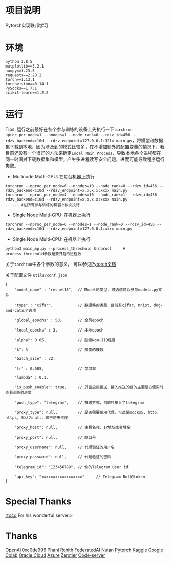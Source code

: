 # 项目说明
Pytorch实现联邦学习

# 环境
```
python 3.8.5
matplotlib==3.2.1
numpy==1.23.5
requests==2.28.2
torch==1.13.1
torchvision==0.14.1
PySocks==1.7.1
scikit-learn==1.2.2
```

# 运行
Tips: 运行之前最好在各个参与训练的设备上先执行一下`torchrun --nproc_per_node=1 --nnodes=1 --node_rank=0 --rdzv_id=456 --rdzv_backend=c10d --rdzv_endpoint=127.0.0.1:3214 main.py`，将模型和数据集下载到本地，因为涉及到的模式比较多，在不增加额外的配置变量的情况下，我目前还没有一个很好的方法来确定`Local Main Process`，导致本地各个进程都在同一时间对下载数据集和模型，产生多进程读写安全问题，进而可能导致程序运行失败。

* Multinode Multi-GPU:
在每台机器上执行
```
torchrun --nproc_per_node=6 --nnodes=10 --node_rank=0 --rdzv_id=456 --rdzv_backend=c10d --rdzv_endpoint=x.x.x.x:xxxx main.py
torchrun --nproc_per_node=4 --nnodes=10 --node_rank=1 --rdzv_id=456 --rdzv_backend=c10d --rdzv_endpoint=x.x.x.x:xxxx main.py
...... #在所有参与训练的机器上依次执行
```

* Single Node Multi-GPU:
在机器上执行
```
torchrun --nproc_per_node=6 --nnodes=1 --node_rank=0 --rdzv_id=456 --rdzv_backend=c10d --rdzv_endpoint=127.0.0.1:xxxx main.py
```

* Single Node Multi-CPU:
在机器上执行
```
python3 main_mp.py --process_threshold $(nproc)		# process_threshold参数是要开启的进程数
```

关于`torchrun`中各个参数的意义， 可以参见[Pytorch文档](https://pytorch.org/docs/stable/elastic/run.html#definitions)

关于配置文件 `utils/conf.json`
```
{
	"model_name" : "resnet18",  // Model的类型, 可选值可以参见models.py文件
    
	"type" : "cifar",           // 数据集的类型，目前有cifar, mnist, dog-and-cat三个选项
	
	"global_epochs" : 50,       // 全局epoch

	"local_epochs" : 3,         // 本地epoch

	"alpha": 0.05,				// 刻画Non-IID程度

	"k": 3						// 聚类的簇数
	
	"batch_size" : 32,
	
	"lr" : 0.005,               // 学习率
	
	"lambda" : 0.1,

	"is_push_enable": true,     // 其否启用推送，接入推送的目的主要是方便实时查看训练的进度

	"push_type": "telegram",    // 推送方式，目前只接入了telegram

	"proxy_type": null,         // 是否需要使用代理，可选值socks5, http, https, 默认为null，即不使用代理

	"proxy_host": null,         // 主机名称，IP地址或者域名

	"proxy_port": null,         // 端口号

	"proxy_username": null,     // 代理验证的用户名

	"proxy_password": null,     // 代理验证的密码

	"telegram_id": "123456789", // 你的Telegram User id

	"api_key": "xxxxxxx:xxxxxxxxxx"     // Telegram Bot的token
}
```

# Special Thanks
[rtx4d](https://github.com/rtx4d) For his wonderful server:>

# Thanks
[OpenAI](https://openai.com/)
[0xc0de996](https://github.com/0xc0de996/Federated_Learning)
[Phani Rohith](https://towardsdatascience.com/federated-learning-through-distance-based-clustering-5b09c3700b3c)
[FederatedAI](https://github.com/FederatedAI/Practicing-Federated-Learning)
[Nutan](https://medium.com/@nutanbhogendrasharma/pytorch-convolutional-neural-network-with-mnist-dataset-4e8a4265e118)
[Pytorch](https://pytorch.org/)
[Kaggle](https://www.kaggle.com)
[Google Colab](https://colab.research.google.com/)
[Oracle Cloud](https://www.oracle.com/cloud/)
[Azure](https://azure.microsoft.com/)
[Zerotier](https://www.zerotier.com/)
[Code-server](https://coder.com/)
